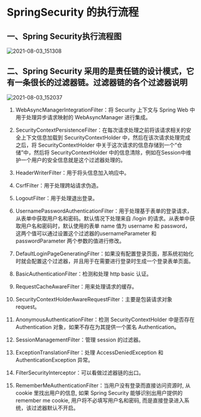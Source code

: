 # SpringSecurity 的执行流程

## 一、Spring Security执行流程图

![2021-08-03_151308](https://img.qinweizhao.com/2021/08/2021-08-03_151308.png)

## 二、Spring Security 采用的是责任链的设计模式，它有一条很长的过滤器链。过滤器链的各个过滤器说明

![2021-08-03_152037](https://img.qinweizhao.com/2021/08/2021-08-03_152037.png)

1. WebAsyncManagerIntegrationFilter：将 Security 上下文与 Spring Web 中用于处理异步请求映射的 WebAsyncManager 进行集成。

2. SecurityContextPersistenceFilter：在每次请求处理之前将该请求相关的安全上下文信息加载到 SecurityContextHolder 中，然后在该次请求处理完成之后，将 SecurityContextHolder 中关于这次请求的信息存储到一个“仓储”中，然后将 SecurityContextHolder 中的信息清除，例如在Session中维护一个用户的安全信息就是这个过滤器处理的。

3. HeaderWriterFilter：用于将头信息加入响应中。

4. CsrfFilter：用于处理跨站请求伪造。

5. LogoutFilter：用于处理退出登录。

6. UsernamePasswordAuthenticationFilter：用于处理基于表单的登录请求，从表单中获取用户名和密码。默认情况下处理来自 /login 的请求。从表单中获取用户名和密码时，默认使用的表单 name 值为 username 和 password，这两个值可以通过设置这个过滤器的usernameParameter 和 passwordParameter 两个参数的值进行修改。

7. DefaultLoginPageGeneratingFilter：如果没有配置登录页面，那系统初始化时就会配置这个过滤器，并且用于在需要进行登录时生成一个登录表单页面。

8. BasicAuthenticationFilter：检测和处理 http basic 认证。

9. RequestCacheAwareFilter：用来处理请求的缓存。

10. SecurityContextHolderAwareRequestFilter：主要是包装请求对象request。

11. AnonymousAuthenticationFilter：检测 SecurityContextHolder 中是否存在 Authentication 对象，如果不存在为其提供一个匿名 Authentication。

12. SessionManagementFilter：管理 session 的过滤器。

13. ExceptionTranslationFilter：处理 AccessDeniedException 和 AuthenticationException 异常。

14. FilterSecurityInterceptor：可以看做过滤器链的出口。

15. RememberMeAuthenticationFilter：当用户没有登录而直接访问资源时, 从 cookie 里找出用户的信息, 如果 Spring Security 能够识别出用户提供的remember me cookie, 用户将不必填写用户名和密码, 而是直接登录进入系统，该过滤器默认不开启。
